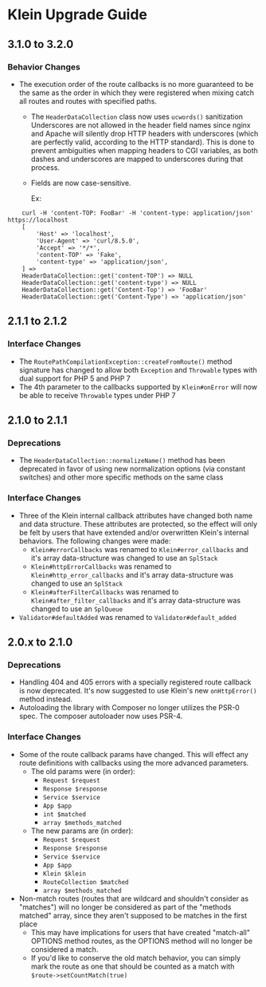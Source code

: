 # Klein Upgrade Guide

## 3.1.0 to 3.2.0

### Behavior Changes

- The execution order of the route callbacks is no more guaranteed to be the same as the order in which they were registered when mixing catch all routes and routes with specified paths.
  - The `HeaderDataCollection` class now uses `ucwords()` sanitization
     Underscores are not allowed in the header field names since 
     nginx and Apache will silently drop HTTP headers with underscores 
     (which are perfectly valid, according to the HTTP standard). 
     This is done to prevent ambiguities when mapping headers to CGI variables, 
     as both dashes and underscores are mapped to underscores during that process.
  - Fields are now case-sensitive.
      
    Ex: 
```shell
    curl -H 'content-TOP: FooBar' -H 'content-type: application/json' https://localhost
    [
        'Host' => 'localhost',
        'User-Agent' => 'curl/8.5.0',
        'Accept' => '*/*',
        'content-TOP' => 'Fake',
        'content-type' => 'application/json',
    ] => 
    HeaderDataCollection::get('content-TOP') => NULL
    HeaderDataCollection::get('content-type') => NULL
    HeaderDataCollection::get('Content-Top') => 'FooBar'
    HeaderDataCollection::get('Content-Type') => 'application/json'
```

## 2.1.1 to 2.1.2

### Interface Changes

- The `RoutePathCompilationException::createFromRoute()` method signature has changed to allow both `Exception` and `Throwable` types with dual support for PHP 5 and PHP 7
- The 4th parameter to the callbacks supported by `Klein#onError` will now be able to receive `Throwable` types under PHP 7


## 2.1.0 to 2.1.1

### Deprecations

- The `HeaderDataCollection::normalizeName()` method has been deprecated in favor of using new normalization options (via constant switches) and other more specific methods on the same class

### Interface Changes

- Three of the Klein internal callback attributes have changed both name and data structure. These attributes are protected, so the effect will only be felt by users that have extended and/or overwritten Klein's internal behaviors. The following changes were made:
    - `Klein#errorCallbacks` was renamed to `Klein#error_callbacks` and it's array data-structure was changed to use an `SplStack`
    - `Klein#httpErrorCallbacks` was renamed to `Klein#http_error_callbacks` and it's array data-structure was changed to use an `SplStack`
    - `Klein#afterFilterCallbacks` was renamed to `Klein#after_filter_callbacks` and it's array data-structure was changed to use an `SplQueue`
- `Validator#defaultAdded` was renamed to `Validator#default_added`


## 2.0.x to 2.1.0

### Deprecations

- Handling 404 and 405 errors with a specially registered route callback is now deprecated. It's now suggested to use Klein's new `onHttpError()` method instead.
- Autoloading the library with Composer no longer utilizes the PSR-0 spec. The composer autoloader now uses PSR-4.

### Interface Changes

- Some of the route callback params have changed. This will effect any route definitions with callbacks using the more advanced parameters.
    - The old params were (in order):
        - `Request $request`
        - `Response $response`
        - `Service $service`
        - `App $app`
        - `int $matched`
        - `array $methods_matched`
    - The new params are (in order):
        - `Request $request`
        - `Response $response`
        - `Service $service`
        - `App $app`
        - `Klein $klein`
        - `RouteCollection $matched`
        - `array $methods_matched`
- Non-match routes (routes that are wildcard and shouldn't consider as "matches") will no longer be considered as part of the "methods matched" array, since they aren't supposed to be matches in the first place
    - This may have implications for users that have created "match-all" OPTIONS method routes, as the OPTIONS method will no longer be considered a match.
    - If you'd like to conserve the old match behavior, you can simply mark the route as one that should be counted as a match with `$route->setCountMatch(true)`
